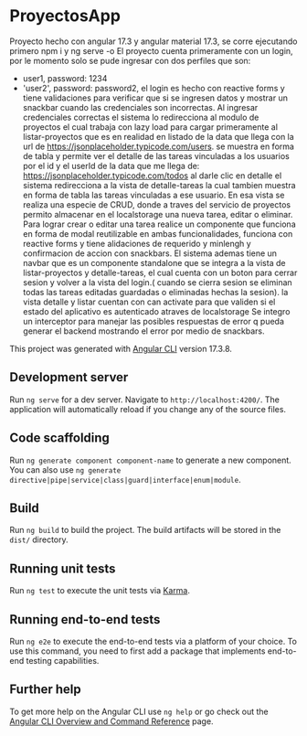 # ProyectosApp

Proyecto hecho con angular 17.3 y angular material 17.3, se corre ejecutando primero npm i y ng serve -o
El proyecto cuenta primeramente con un login, por le momento solo se pude ingresar con dos perfiles que son: 
*  user1, password: 1234
* 'user2', password: password2,
  el login es hecho con reactive forms y tiene validaciones para verificar que si se ingresen datos y mostrar un snackbar cuando las credenciales son incorrectas.
  Al ingresar credenciales correctas el sistema lo redirecciona al modulo de proyectos el cual trabaja con lazy load para cargar primeramente al listar-proyectos que es en realidad en listado de la data que llega con la url de https://jsonplaceholder.typicode.com/users.
  se muestra en forma de tabla y permite ver el detalle de las tareas vinculadas a los usuarios por el id y el userId de la data que me llega de:
  https://jsonplaceholder.typicode.com/todos 
  al darle clic en detalle el sistema redirecciona a la vista de detalle-tareas la cual tambien muestra en forma de tabla las tareas vinculadas a ese usuario. En esa vista se realiza una especie de CRUD, donde a traves del servicio de proyectos permito almacenar en el localstorage una nueva tarea, editar o eliminar.
  Para lograr crear o editar una tarea realice un componente que funciona en forma de modal reutilizable en ambas funcionalidades, funciona con  reactive forms y tiene alidaciones de requerido y minlengh y confirmacion de accion con snackbars.
El sistema ademas tiene un navbar que es un componente standalone que se integra a la vista de listar-proyectos y detalle-tareas, el cual cuenta con un boton para cerrar sesion y volver a la vista del login.( cuando se cierra sesion se eliminan todas las tareas editadas guardadas o eliminadas hechas la sesion).
la vista detalle y listar cuentan con can activate para que validen si el estado del aplicativo es autenticado atraves de localstorage
Se integro un interceptor para manejar las posibles respuestas de error q pueda generar el backend mostrando el error por medio de snackbars.
  


This project was generated with [Angular CLI](https://github.com/angular/angular-cli) version 17.3.8.



## Development server

Run `ng serve` for a dev server. Navigate to `http://localhost:4200/`. The application will automatically reload if you change any of the source files.

## Code scaffolding

Run `ng generate component component-name` to generate a new component. You can also use `ng generate directive|pipe|service|class|guard|interface|enum|module`.

## Build

Run `ng build` to build the project. The build artifacts will be stored in the `dist/` directory.

## Running unit tests

Run `ng test` to execute the unit tests via [Karma](https://karma-runner.github.io).

## Running end-to-end tests

Run `ng e2e` to execute the end-to-end tests via a platform of your choice. To use this command, you need to first add a package that implements end-to-end testing capabilities.

## Further help

To get more help on the Angular CLI use `ng help` or go check out the [Angular CLI Overview and Command Reference](https://angular.io/cli) page.
